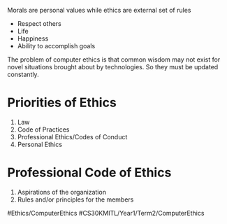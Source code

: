 Morals are personal values while ethics are external set of rules
- Respect others
- Life
- Happiness
- Ability to accomplish goals

The problem of computer ethics is that common wisdom may not exist for novel situations brought about by technologies. So they must be updated constantly.

# Priorities of Ethics
1. Law
2. Code of Practices
3. Professional Ethics/Codes of Conduct
4. Personal Ethics

# Professional Code of Ethics
1. Aspirations of the organization
2. Rules and/or principles for the members

#Ethics/ComputerEthics
#CS30KMITL/Year1/Term2/ComputerEthics 